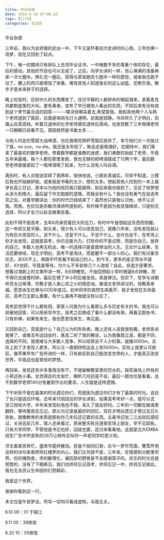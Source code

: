 ```yaml
---
title: 毕业杂感
date: 2014-6-10 07:06:26
tags: [life]
categories: 生活志
---
```

毕业杂感

三年前，我以为会骄傲的走出一中，下午又是怀着初次走进时的心情，三年仿佛一场梦，现在又回到了起点。

下午，唯一的期待只有排队上去领毕业证书，一中唯数不多的尊重个体的存在，最后的感动。其他的节目也可以无视了。之后，向学长讲的一样，信心满满的准备再来一次七圈半。挣扎完一圈后，获得与原来跑完七圈半一样的感觉，或者我也跑不动了。腰上的肉只是增加了体重。难怪其他人知道我长的这么凶猛，还欺负我。散步才是未来胖子的选择。

晚上吃饭时，压抑许久的东西爆发了。往日平静的人都拼命的喝起酒来，拿着麦克风歇斯底里的大叫。更有勇者，宣布了早已被他人看出的东西，不知后来有没有收到这个季节最合适的回答-------哪凉快哪呆着去,希望是我。我和其他两个人与两个老师退到了窗前，后面是喧闹与灯火通明，前面是寂静。冷风吹久了才明白，凤凰山庄真高档。听着已退休的化学老师感叹退休后真闲。也发现教了三年物理老师一只眼睛已经看不见。原因居然是书看太多……

与他人约定的雪碧大战啤酒，也在我喝完两杯雪碧后放弃了，幸亏他们又一次放过了我，no zuo，no die。我还是太年轻了，聚会还是喝酒好。在期待中，我们等来了最喜欢的数学老师。带着数学都是谁教的迷惑，我们勇敢的抬起了老师，毕竟五年来最难。每个人都在那里发疯，我也无聊的把啤酒摆成了12两个字。最后数学老师直接拿起了一瓶啤酒喝了起来，为什么没有人叫白酒。

离别时，有人对我说崇拜了我两年，愉快地说。小朋友真诚实。可却不知道，三模后我也开始嫉妒她。或者我是书看的太少，想的太多。想起其他人捡到的一本上届学长高三日记，原本以为他的经历我只能膜拜，到后来我也做到了。见证了他梦想从浙大到南大，最后留下作文跑题的遗憾，而我会有什么？我也没有勇气在自选考完之后，对着学霸讲出：你的时代已经结束了！虽然也只是我认识他，他不认识我。而我，也仅仅是俞敏洪演讲所提到的，有时候不是因为我坚强继续，只是别无选择，所以才全力以赴去做某些事。

此刻不得不提高考，去年6月承受着巨大的压力，有时中午是想起这东西而惊醒。这一年却又是平静。到头来，很少有人可以改变自己。就像六年来，没有发现我认为有巨大改变的人。该干什么，还是干什么。不该干什么，也许也会干。在考场上你才会发现，这就是高考，你已无能为力。打败你的不是试卷，而是你自己。放弃的自己。多数人也再无机会，唯一的选择只是直面惨淡的人生。无论什么结果，生活还要继续。现在才明白，高考不是淘汰，而是磨平一部分人的心。我们有过豪言壮志，非XX不上，再随手吓死看不起自己的人。到今天，更多的是正常水平就好，XX也好。毕竟是等待，为什么不多安排几个人改呢？自此，安逸才是奢求。想看过海韵上的文章所讲一样，8点钟睡觉。不由回想起小学时被逼8点钟睡，而不得已去拨慢时钟，最后在慢了半小时后被发现。真是罪过。现实下，哲学与诗歌终究太过单薄，宗教才是人类心灵之火的栖息地。像语文老师讲过的，信教真幸福。愿意余生在佛与GOD中度过。初中同学的突然生病离开，我才发现在生命面前，高考已无那么重要。有什么事再不做就没有以后了。

高考前觉得干什么都有用，家里人问我为什么看那么多与历史有关的书，我也可以骄傲地回答，可以用来写作文。高考之后换成了看什么都没有用，再看见那些书，只有祈祷，如果有来生，我也愿意信来生，再见面。

又回到自己，究竟是什么？自己认为的失败者。晚上还有人说我很有趣，老师告诉我够了。或者去年运动会时，某高二听了我的解说，认为我像周立波。都是不同，选择的不同。我很难与大多数人竞争，所以经常去干人少的事。就像3000m，实际上到了才发现人更多，所以又一直期待校运会上有5000m。实际上我更认可疯狂，像苹果早年广告所讲的一样，只有疯狂到自己能改变世界的人，才能真正改变世界。毕竟这也是曾经的梦想。

再回来，发现还有许多事情没有干。不提破解教室里的饮水机，踩死操场上所有的小草这些小事。总觉得走的太匆忙，解析几何还是不会，最后一题也仅是看看。达不到数学老师140分免暑假作业的要求。人生就是这样遗憾。

下午听到不是在最美的时光遇见你们，而是因为遇见你们才有了最美的时光。说白了也只是适应环境。去年来12班回访的学长讲到，如果高考考好一点，就可以去浙江财经大学，半年来发现杭电也不错。呆久了就会好的。三年的一切都在脑海里翻转，等待着我去忘记。原以为记录是最好的回忆，现在才明白遗忘才使过去日久弥新。就像教育的本质是那些你几年后还记着的东西。五毒书记张二江出狱后感叹过，关进去前几年，情人还来看过，原来整天称兄道弟官场上朋友，早不见踪影。只有大学同学，不管他是书记也好，囚徒也罢，还过来看看他。这就是北大EMBA招生广告中所宣称的28万让柳传志叫你一声老同学的意义吧。

浮生着甚苦奔忙，盛席华筵终散场。悲喜千般同幻渺，古今一梦尽荒唐。曹雪芹用这样的诗句来表明写红楼梦的内心，我们又何尝不是，三年来，在情感和分数里煎熬，吃的猪狗食，学的数理化，被囚禁的野兽是不会感谢笼子的。欢乐的时光总是短暂的，没有了下期再见。我们也终将忘记高考，终将忘记一中，终将忘记彼此。我也无法否认生命因你们而精彩。

我爱这个世界。

谢谢你看到这一行。

本文仅是午夜梦话，所写一切均可看成虚构，与我无关。

6.10 00：01 于椒江

6.11 00：38修改

6.20 10：05修改

